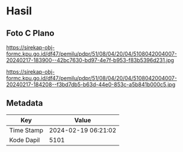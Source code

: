 # Hasil

## Foto C Plano

https://sirekap-obj-formc.kpu.go.id/df47/pemilu/pdpr/51/08/04/20/04/5108042004007-20240217-183900--42bc7630-bd97-4e7f-b953-f83b5396d231.jpg

https://sirekap-obj-formc.kpu.go.id/df47/pemilu/pdpr/51/08/04/20/04/5108042004007-20240217-184208--f3bd7db5-b63d-44e0-853c-a5b841b000c5.jpg


## Metadata

| Key        | Value               |
| ---------- | ------------------- |
| Time Stamp | 2024-02-19 06:21:02 |
| Kode Dapil | 5101                |



